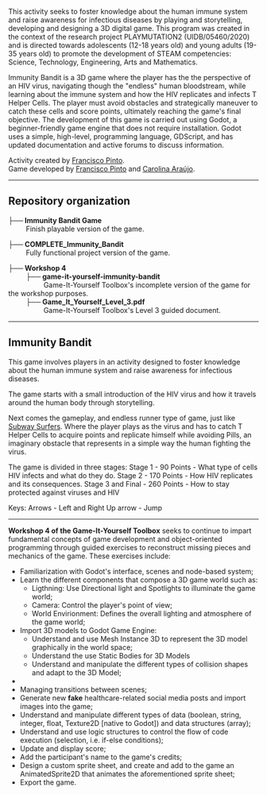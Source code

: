 This activity seeks to foster knowledge about the human immune system and raise awareness for infectious diseases by playing and storytelling, developing and designing a 3D digital game. This program was created in the context of the research project PLAYMUTATION2 (UIDB/05460/2020) and is directed towards adolescents (12-18 years old) and young adults (19-35 years old) to promote the development of STEAM competencies: Science, Technology, Engineering, Arts and Mathematics. 

Immunity Bandit is a 3D game where the player has the the perspective of an HIV virus, navigating though the "endless" human bloodstream, while learning about the immune system and how the HIV replicates and infects T Helper Cells. The player must avoid obstacles and strategically maneuver to catch these cells and score points, ultimately reaching the game's final objective. The development of this game is carried out using Godot, a beginner-friendly game engine that does not require installation. Godot uses a simple, high-level, programming language, GDScript, and has updated documentation and active forums to discuss information.

Activity created by [Francisco Pinto](https://github.com/Franciscorp).\
Game developed by [Francisco Pinto](https://github.com/Franciscorp) and [Carolina Araújo](https://github.com/carolinaaraujo00).

---
## Repository organization

**├── Immunity Bandit Game**\
&nbsp;&nbsp;&nbsp;&nbsp;&nbsp;&nbsp;&nbsp;&nbsp; Finish playable version of the game. 

**├── COMPLETE_Immunity_Bandit**\
&nbsp;&nbsp;&nbsp;&nbsp;&nbsp;&nbsp;&nbsp;&nbsp; Fully functional project version of the game. 

**├── Workshop 4**\
&nbsp;&nbsp;&nbsp;&nbsp;&nbsp;&nbsp;&nbsp;&nbsp; **├── game-it-yourself-immunity-bandit**\
&nbsp;&nbsp;&nbsp;&nbsp;&nbsp;&nbsp;&nbsp;&nbsp;&nbsp;&nbsp;&nbsp;&nbsp;&nbsp;&nbsp;&nbsp;&nbsp;&nbsp; Game-It-Yourself Toolbox's incomplete version of the game for the workshop purposes.\
&nbsp;&nbsp;&nbsp;&nbsp;&nbsp;&nbsp;&nbsp;&nbsp; **├── Game_It_Yourself_Level_3.pdf**\
&nbsp;&nbsp;&nbsp;&nbsp;&nbsp;&nbsp;&nbsp;&nbsp;&nbsp;&nbsp;&nbsp;&nbsp;&nbsp;&nbsp;&nbsp;&nbsp;&nbsp; Game-It-Yourself Toolbox's Level 3 guided document.



---
## Immunity Bandit

This game involves players in an activity designed to foster knowledge about the human immune system and raise awareness for infectious diseases.

The game starts with a small introduction of the HIV virus and how it travels around the human body through storytelling.

Next comes the gameplay, and endless runner type of game, just like [Subway Surfers](https://subwaysurf.fandom.com/wiki/Subway_Surfers_Wiki). Where the player plays as the virus and has to catch T Helper Cells to acquire points and replicate himself while avoiding Pills, an imaginary obstacle that represents in a simple way the human fighting the virus.

The game is divided in three stages:
Stage 1 - 90 Points - What type of cells HIV infects and what do they do.
Stage 2 - 170 Points - How HIV replicates and its consequences.
Stage 3 and Final - 260 Points - How to stay protected against viruses and HIV

Keys:
Arrows - Left and Right
Up arrow - Jump

---
**Workshop 4 of the Game-It-Yourself Toolbox** seeks to continue to impart fundamental concepts of game development and object-oriented programming through guided exercises to reconstruct missing pieces and mechanics of the game. These exercises include:  

- Familiarization with Godot's interface, scenes and node-based system;
- Learn the different components that compose a 3D game world such as:
  - Ligthning: Use Directional light and Spotlights to illuminate the game world;
  - Camera: Control the player's point of view;
  - World Envirionment: Defines the overall lighting and atmosphere of the game world;
- Import 3D models to Godot Game Engine:
  - Understand and use Mesh Instance 3D to represent the 3D model graphically in the world space;
  - Understand the use Static Bodies for 3D Models  
  - Understand and manipulate the different types of collision shapes and adapt to the 3D Model;
- 
- Managing transitions between scenes;
- Generate new **fake** healthcare-related social media posts and import images into the game;
- Understand and manipulate different types of data (boolean, string, integer, float, Texture2D [native to Godot]) and data structures (array);
- Understand and use logic structures to control the flow of code execution (selection, i.e. if-else conditions);
- Update and display score;
- Add the participant's name to the game's credits;
- Design a custom sprite sheet, and create and add to the game an AnimatedSprite2D that animates the aforementioned sprite sheet;
- Export the game.
